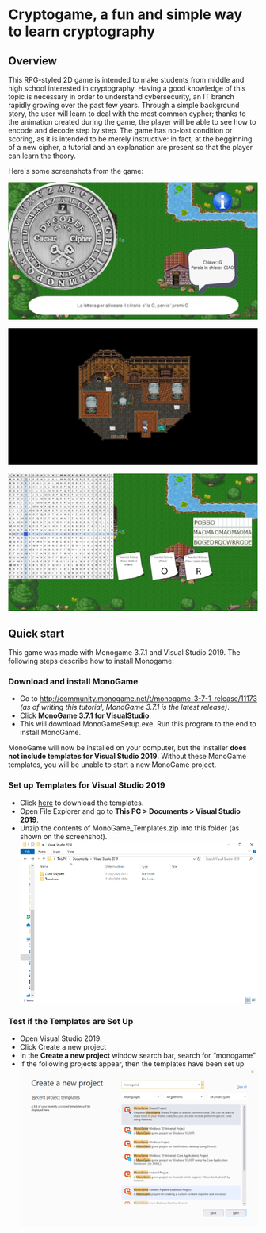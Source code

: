 # Cryptogame, a fun and simple way to learn cryptography

## Overview

This RPG-styled 2D game is intended to make students from middle and high school interested in cryptography. Having a good knowledge of this topic is necessary in order to understand cybersecurity, an IT branch rapidly growing over the past few years.
Through a simple background story, the user will learn to deal with the most common cypher; thanks to the animation created during the game, the player will be able to see how to encode and decode step by step.
The game has no-lost condition or scoring, as it is intended to be merely instructive: in fact, at the begginning of a new cipher, a tutorial and an explanation are present so that the player can learn the theory.

Here's some screenshots from the game:

![Caesar's cypher](images/figure1.jpg?raw=true)

![Player's house](images/figure2.jpg?raw=true)

![Vigenère](images/figure3.jpg?raw=true)


## Quick start

This game was made with Monogame 3.7.1 and Visual Studio 2019.
The following steps describe how to install Monogame:

### Download and install MonoGame

- Go to http://community.monogame.net/t/monogame-3-7-1-release/11173 *(as of writing this tutorial, MonoGame 3.7.1 is the latest release)*.
- Click **MonoGame 3.7.1 for VisualStudio**.
- This will download MonoGameSetup.exe. Run this program to the end to install MonoGame.

MonoGame will now be installed on your computer, but the installer **does not include templates for Visual Studio 2019**. 
Without these MonoGame templates, you will be unable to start a new MonoGame project.

### Set up Templates for Visual Studio 2019

- Click [here](https://www.industrian.net/assets/MonoGame_Templates.zip) to download the templates.
- Open File Explorer and go to **This PC > Documents > Visual Studio 2019**.
- Unzip the contents of MonoGame_Templates.zip into this folder (as shown on the screenshot).
![VS 2019 folder](images/figure4.png?raw=true)

### Test if the Templates are Set Up

- Open Visual Studio 2019.
- Click Create a new project
- In the **Create a new project** window search bar, search for “monogame”
- If the following projects appear, then the templates have been set up
![Creating a new Monogame project](images/figure5.png?raw=true)